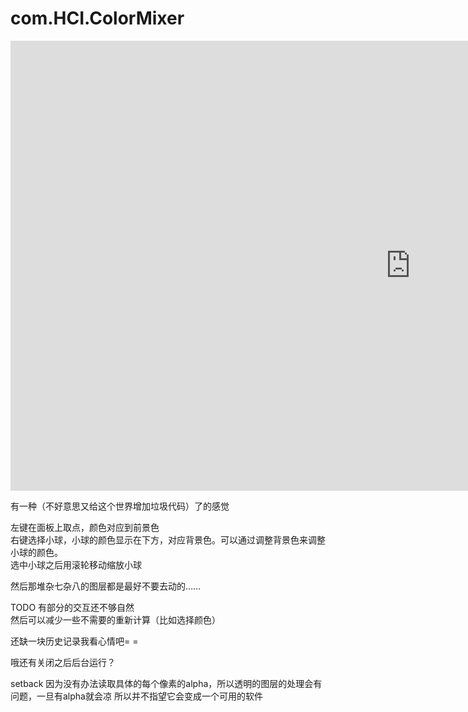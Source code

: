 # com.HCI.ColorMixer  

<iframe width="1280" height="720" src="https://www.youtube.com/embed/DReQe-e84sw?list=PLROuc8SkrnEOKUWiDF3tyfNbE_g6GOKQO" frameborder="0" allow="accelerometer; autoplay; encrypted-media; gyroscope; picture-in-picture" allowfullscreen></iframe>

有一种（不好意思又给这个世界增加垃圾代码）了的感觉  

左键在面板上取点，颜色对应到前景色  
右键选择小球，小球的颜色显示在下方，对应背景色。可以通过调整背景色来调整小球的颜色。  
选中小球之后用滚轮移动缩放小球  


然后那堆杂七杂八的图层都是最好不要去动的……

TODO 
有部分的交互还不够自然  
然后可以减少一些不需要的重新计算（比如选择颜色）

还缺一块历史记录我看心情吧= =    

哦还有关闭之后后台运行？


setback 
因为没有办法读取具体的每个像素的alpha，所以透明的图层的处理会有问题，一旦有alpha就会凉
所以并不指望它会变成一个可用的软件
